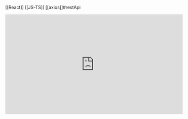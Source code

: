 [[React]] [[JS-TS]] [[axios]]#restApi 


<iframe width="560" height="315" src="https://www.youtube.com/embed/gmk0Bts6UX8" title="YouTube video player" frameborder="0" allow="accelerometer; autoplay; clipboard-write; encrypted-media; gyroscope; picture-in-picture" allowfullscreen></iframe>

